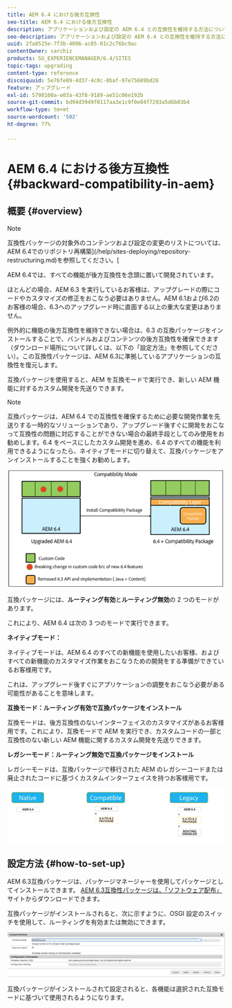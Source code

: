 ```yaml
---
title: AEM 6.4 における後方互換性
seo-title: AEM 6.4 における後方互換性
description: アプリケーションおよび設定の AEM 6.4 との互換性を維持する方法について説明します。
seo-description: アプリケーションおよび設定の AEM 6.4 との互換性を維持する方法について説明します。
uuid: 2fa8525e-7f3b-4096-ac85-01c2c76bc9ac
contentOwner: sarchiz
products: SG_EXPERIENCEMANAGER/6.4/SITES
topic-tags: upgrading
content-type: reference
discoiquuid: 5e76fe09-4d37-4c8c-8baf-97e75689bd26
feature: アップグレード
exl-id: 5798100a-e03a-43f8-9189-ae51c06e192b
source-git-commit: bd94d3949f0117aa3e1c9f0e84f7293a5d6b03b4
workflow-type: tm+mt
source-wordcount: '502'
ht-degree: 77%

---
```


# AEM 6.4 における後方互換性{#backward-compatibility-in-aem}

## 概要 {#overview}

>[!NOTE]
>
>互換性パッケージの対象外のコンテンツおよび設定の変更のリストについては、 AEM 6.4でのリポジトリ再構築](/help/sites-deploying/repository-restructuring.md)を参照してください。[

AEM 6.4では、すべての機能が後方互換性を念頭に置いて開発されています。

ほとんどの場合、AEM 6.3 を実行しているお客様は、アップグレードの際にコードやカスタマイズの修正をおこなう必要はありません。AEM 6.1および6.2のお客様の場合、6.3へのアップグレード時に直面する以上の重大な変更はありません。

例外的に機能の後方互換性を維持できない場合は、6.3 の互換パッケージをインストールすることで、バンドルおよびコンテンツの後方互換性を確保できます（ダウンロード場所について詳しくは、以下の「設定方法」を参照してください）。この互換性パッケージは、AEM 6.3に準拠しているアプリケーションの互換性を復元します。

互換パッケージを使用すると、AEM を互換モードで実行でき、新しい AEM 機能に対するカスタム開発を先送りできます。

>[!NOTE]
>
>互換パッケージは、AEM 6.4 での互換性を確保するために必要な開発作業を先送りする一時的なソリューションであり、アップグレード後すぐに開発をおこなって互換性の問題に対応することができない場合の最終手段としてのみ使用をお勧めします。6.4 をベースにしたカスタム開発を進め、6.4 のすべての機能を利用できるようになったら、ネイティブモードに切り替えて、互換パッケージをアンインストールすることを強くお勧めします。

![screen_shot_2018-04-05at43339pm](assets/screen_shot_2018-04-05at43339pm.png)

互換パッケージには、**ルーティング有効**&#x200B;と&#x200B;**ルーティング無効**&#x200B;の 2 つのモードがあります。

これにより、AEM 6.4 は次の 3 つのモードで実行できます。

**ネイティブモード：**

ネイティブモードは、AEM 6.4 のすべての新機能を使用したいお客様、およびすべての新機能のカスタマイズ作業をおこなうための開発をする準備ができているお客様用です。

これは、アップグレード後すぐにアプリケーションの調整をおこなう必要がある可能性があることを意味します。

**互換モード：ルーティング有効で互換パッケージをインストール**

互換モードは、後方互換性のないインターフェイスのカスタマイズがあるお客様用です。これにより、互換モードで AEM を実行でき、カスタムコードの一部と互換性のない新しい AEM 機能に関するカスタム開発を先送りできます。

**レガシーモード：ルーティング無効で互換パッケージをインストール**

レガシーモードは、互換パッケージで移行された AEM のレガシーコードまたは廃止されたコードに基づくカスタムインターフェイスを持つお客様用です。

![image2018-2-12_23-58-37](assets/image2018-2-12_23-58-37.png)

## 設定方法 {#how-to-set-up}

AEM 6.3互換パッケージは、パッケージマネージャーを使用してパッケージとしてインストールできます。 [AEM 6.3互換性パッケージは、「ソフトウェア配布」](https://experience.adobe.com/#/downloads/content/software-distribution/en/aem.html?package=/content/software-distribution/en/details.html/content/dam/aem/public/adobe/packages/cq640/compatpack/aem-compat-cq64-to-cq63)サイトからダウンロードできます。

互換パッケージがインストールされると、次に示すように、OSGI 設定のスイッチを使用して、ルーティングを有効または無効にできます。

![screen_shot_2017-11-27at122421pm](assets/screen_shot_2017-11-27at122421pm.png)

互換パッケージがインストールされて設定されると、各機能は選択された互換モードに基づいて使用されるようになります。
